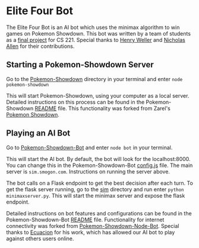 # Elite Four Bot

The Elite Four Bot is an AI bot which uses the minimax algorithm to win games on Pokemon Showdown. This bot was written by a team of students as a [final project](https://github.com/fhenrywells/elitefourbot) for CS 221. Special thanks to [Henry Weller](https://github.com/fhenrywells) and [Nicholas Allen](https://github.com/nickanallen) for their contributions.


## Starting a Pokemon-Showdown Server

Go to the [Pokemon-Showdown](./Pokemon-Showdown) directory in your terminal and enter `node pokemon-showdown`

This will start Pokemon-Showdown, using your computer as a local server. Detailed instructions on this process can be found in the Pokemon-Showdown [README](./Pokemon-Showdown/README.md) file. This functionality was forked from Zarel's [Pokemon Showdown](https://github.com/Zarel/Pokemon-Showdown).


## Playing an AI Bot

Go to [Pokemon-Showdown-Bot](./Pokemon-Showdown/Pokemon-Showdown-Bot) and enter `node bot` in your terminal.

This will start the AI bot. By default, the bot will look for the localhost:8000. You can change this in the Pokemon-Showdown-Bot [config.js](./Pokemon-Showdown/Pokemon-Showdown-Bot/config.js) file. The main server is `sim.smogon.com`. Instructions on running the server above. 

The bot calls on a Flask endpoint to get the best decision after each turn. To get the flask server running, go to the [sim](./Pokemon-Showdown/sim) directory and run enter `python minimaxserver.py`. This will start the minimax server and expose the flask endpoint.


Detailed instructions on bot features and configurations can be found in the Pokemon-Showdown-Bot [README](./Pokemon-Showdown/Pokemon-Showdown-Bot/README.md) file. Functionality for internet connectivity was forked from [Pokemon-Showdown-Node-Bot](https://github.com/Ecuacion/Pokemon-Showdown-Node-Bot). Special thanks to [Ecuacion](https://github.com/Ecuacion) for his work, which has allowed our AI bot to play against others users online.
